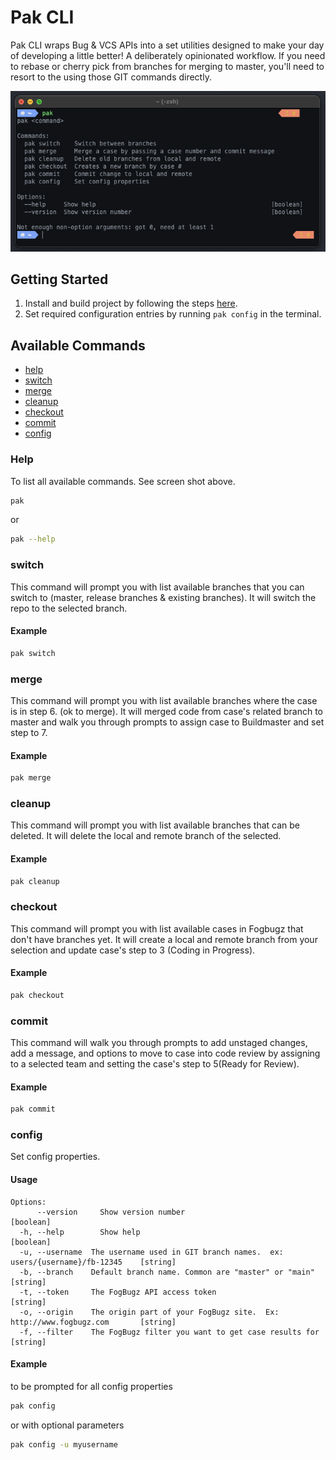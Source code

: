 # Pak CLI

Pak CLI wraps Bug & VCS APIs into a set utilities designed to make your day of developing a little better!  A deliberately opinionated workflow.  If you need to rebase or cherry pick from branches for merging to master, you'll need to resort to the using those GIT commands directly. 

![Terminal display of basic pak usage](./docs/pak-no-command.png)

## Getting Started

1. Install and build project by following the steps [here](../../readme.md). 
2. Set required configuration entries by running ```pak config``` in the terminal.

## Available Commands

* [help](#help)
* [switch](#switch)
* [merge](#merge)
* [cleanup](#cleanup)
* [checkout](#checkout)
* [commit](#commit)
* [config](#config)


### Help 

To list all available commands.  See screen shot above.

```sh
pak
```

or

```sh
pak --help
```

### switch
This command will prompt you with list available branches that you can switch to (master, release branches & existing branches).  It will switch the repo to the selected branch.

#### Example
```sh
pak switch
```

### merge
This command will prompt you with list available branches where the case is in step 6. (ok to merge).  It will merged code from case's related branch to master and walk you through prompts to assign case to Buildmaster and set step to 7.

#### Example
```sh
pak merge
```

### cleanup

This command will prompt you with list available branches that can be deleted.  It will delete the local and remote branch of the selected.

#### Example
```sh
pak cleanup
```

### checkout
This command will prompt you with list available cases in Fogbugz that don't have branches yet.  It will create a local and remote branch from your selection and update case's step to 3 (Coding in Progress).

#### Example
```sh
pak checkout
```

### commit
This command will walk you through prompts to add unstaged changes, add a message, and options to move to case into code review by assigning to a selected team and setting the case's step to 5(Ready for Review).

#### Example
```sh
pak commit
```

### config
Set config properties.


#### Usage

```
Options:
      --version     Show version number                                                    [boolean]
  -h, --help        Show help                                                              [boolean]
  -u, --username  The username used in GIT branch names.  ex: users/{username}/fb-12345    [string]
  -b, --branch    Default branch name. Common are "master" or "main"                       [string]
  -t, --token     The FogBugz API access token                                             [string]
  -o, --origin    The origin part of your FogBugz site.  Ex:  http://www.fogbugz.com       [string]
  -f, --filter    The FogBugz filter you want to get case results for                      [string]
```

#### Example
to be prompted for all config properties

```sh
pak config 
```

or with optional parameters 

```sh
pak config -u myusername
```